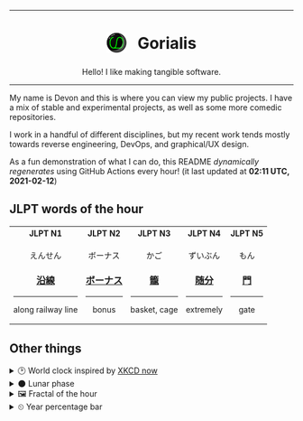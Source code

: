 ***

<h1 align="center">
<sub>
    <img src="readme/resources/avatar.png" height="36">
</sub>
&nbsp;
Gorialis
</h1>
<p align="center">
Hello! I like making tangible software.
</p>

***

My name is Devon and this is where you can view my public projects. I have a mix of stable and experimental projects, as well as some more comedic repositories.

I work in a handful of different disciplines, but my recent work tends mostly towards reverse engineering, DevOps, and graphical/UX design.

As a fun demonstration of what I can do, this README *dynamically regenerates* using GitHub Actions every hour! (it last updated at **02:11 UTC, 2021-02-12**)

<h2>JLPT words of the hour</h2>
<table>
    <tr>
        <th>JLPT N1</th>
        <th>JLPT N2</th>
        <th>JLPT N3</th>
        <th>JLPT N4</th>
        <th>JLPT N5</th>
    </tr>
    <tr>
        <td>
            <p align="center">えんせん</p>
            <h3 align="center"><b><a href="https://jisho.org/search/%E6%B2%BF%E7%B7%9A">沿線</a></b></h3>
            <hr>
            <p align="center">along railway line</p>
        </td>
        <td>
            <p align="center">ボーナス</p>
            <h3 align="center"><b><a href="https://jisho.org/search/%E3%83%9C%E3%83%BC%E3%83%8A%E3%82%B9">ボーナス</a></b></h3>
            <hr>
            <p align="center">bonus</p>
        </td>
        <td>
            <p align="center">かご</p>
            <h3 align="center"><b><a href="https://jisho.org/search/%E7%B1%A0">籠</a></b></h3>
            <hr>
            <p align="center">basket,<wbr> cage</p>
        </td>
        <td>
            <p align="center">ずいぶん</p>
            <h3 align="center"><b><a href="https://jisho.org/search/%E9%9A%8F%E5%88%86">随分</a></b></h3>
            <hr>
            <p align="center">extremely</p>
        </td>
        <td>
            <p align="center">もん</p>
            <h3 align="center"><b><a href="https://jisho.org/search/%E9%96%80">門</a></b></h3>
            <hr>
            <p align="center">gate</p>
        </td>
    </tr>
</table>

<h2>Other things</h2>
<details>
<summary>🕑  World clock inspired by <a href="https://xkcd.com/now">XKCD now</a></summary>

> <img src="generated/now.png" width="512">

</details>
<details>
<summary>🌑 Lunar phase</summary>

The moon is approximately 3.23% through its phase (New Moon).

</details>
<details>
<summary>&#x1f5bc; Fractal of the hour</summary>

> <img src="generated/fractal.png" width="512">

</details>
<details>
<summary>&#x23f2; Year percentage bar</summary>
<pre><code>2021 [██▁▁▁▁▁▁▁▁▁▁▁▁▁▁▁▁▁▁] 11.53%</code></pre>
</details>
